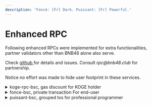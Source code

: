 ```yaml
---
description: 'Foncé: [Fr] Dark. Puissant: [Fr] Powerful.'
---
```


# Enhanced RPC

Following enhanced RPCs were implemented for extra functionalities, partner validators other than BNB48 alone also serve.

Check [github ](https://github.com/BNB48Club/enhanced\_rpc)for details and issues. Consult _rpc@bnb48.club_ for partnership.

Notice no effort was made to hide user footprint in these services.&#x20;

<details>

<summary>koge-rpc-bsc, gas discount for KOGE holder</summary>

Hold [$KOGE](https://bscscan.com/token/0xe6df05ce8c8301223373cf5b969afcb1498c5528) to enjoy discount of BSC gas fee !&#x20;

As far as：&#x20;

1. There is [48er-nft.md](../../../../dao/governance/voting/48er-nft.md "mention") or at least 1 KOGE in your wallet.&#x20;
2. Use this RPC -> [https://koge-rpc-bsc.bnb48.club](https://t.co/5859ob3MhI)

You can enjoy a gas discount up to 80% then.&#x20;

Please notice there are conditions for this discount. The more gasLimit your tx has, the more KOGE you need to be eligible (Each held 48er NFT is considered as 1,000,000 KOGE holding).

```
KOGE      max gasLimit for 1gwei discount
<1        0
1~10      240000
100       480000
1000      960000
10000     1920000
...
//10 times holding double the max gasLimit
```

When the gasLimit exceeds your eligible quota, you can hold more KOGE or set a higher gasPrice. A recommended gasPrice will be included in the error msg, just set the new gasPrice and send your tx again.

Since not all the validators seal txs below 5gwei (while BNB48 and partners do), gas discounted tx may be sealed a bit slower, it's totally normal.

</details>

<details>

<summary>fonce-bsc, private transaction For end-user</summary>

`https://fonce-bsc.bnb48.club`

Txs sent to this RPC will remain inside BNB48 and partners without being broadcasted, thus will not be packed or only packed by BNB48 and partners.

#### Pros:&#x20;

1. Front-run-resisted because arb-bot can't see your tx in advance of block sealing.
2. Wallet transparency. No programming skill is needed, just fill this RPC URL in your wallet.

#### Cons:&#x20;

1. Since only BNB48 and partners do the sealing for fonce, txs may be sealed a bit slower, it's total normal.
2. Higher gasPrice requirement, [#query-gas-price-floor](puissant-api.md#query-gas-price-floor "mention")

</details>

<details>

<summary>puissant-bsc, grouped txs for professional programmer</summary>

`https://puissant-bsc.bnb48.club`

Puissant is a service where grouped txs are supported as an atomic operation without breaking gasPrice based ordering. Puissant is natively in private mode.

Powerful tool for programmers only, you can't use this URL as an ordinary wallet RPC.

Check [puissant-api.md](puissant-api.md "mention")for details.

</details>
